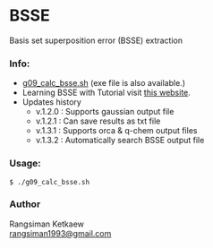 # BSSE
Basis set superposition error (BSSE) extraction

### Info:
- [g09_calc_bsse.sh](https://github.com/rangsimanketkaew/library-g09/blob/master/g09_calc_bsse.sh) (exe file is also available.)
- Learning BSSE with Tutorial visit [this website](https://sites.google.com/sci.tu.ac.th/compchem-rk/lesson-2/bsse).
- Updates history
  + v.1.2.0 : Supports gaussian output file
  + v.1.2.1 : Can save results as txt file
  + v.1.3.1 : Supports orca & q-chem output files
  + v.1.3.2 : Automatically search BSSE output file

### Usage:
```
$ ./g09_calc_bsse.sh
```

### Author
Rangsiman Ketkaew <br/>
rangsiman1993@gmail.com
